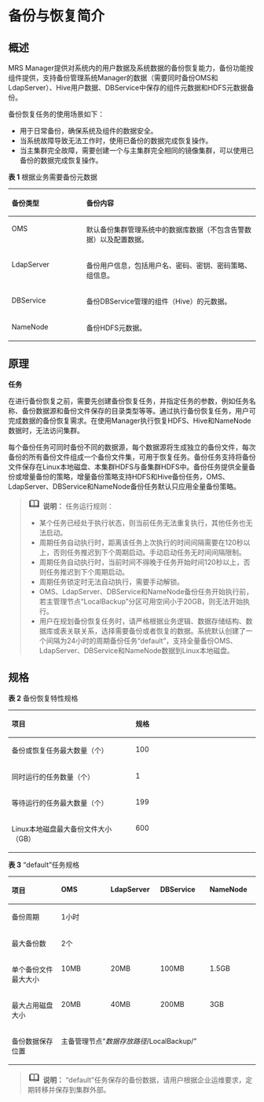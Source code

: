 # 备份与恢复简介<a name="mrs_01_0551"></a>

## 概述<a name="zh-cn_topic_0035271553_section390719392123"></a>

MRS Manager提供对系统内的用户数据及系统数据的备份恢复能力，备份功能按组件提供，支持备份管理系统Manager的数据（需要同时备份OMS和LdapServer）、Hive用户数据、DBService中保存的组件元数据和HDFS元数据备份。

备份恢复任务的使用场景如下：

-   用于日常备份，确保系统及组件的数据安全。
-   当系统故障导致无法工作时，使用已备份的数据完成恢复操作。
-   当主集群完全故障，需要创建一个与主集群完全相同的镜像集群，可以使用已备份的数据完成恢复操作。

**表 1**  根据业务需要备份元数据

<a name="zh-cn_topic_0035271553_table1654317792245"></a>
<table><thead align="left"><tr id="zh-cn_topic_0035271553_row2147592392245"><th class="cellrowborder" valign="top" width="30.17%" id="mcps1.2.3.1.1"><p id="zh-cn_topic_0035271553_p6182817592245"><a name="zh-cn_topic_0035271553_p6182817592245"></a><a name="zh-cn_topic_0035271553_p6182817592245"></a><strong id="zh-cn_topic_0035271553_b3705449392251"><a name="zh-cn_topic_0035271553_b3705449392251"></a><a name="zh-cn_topic_0035271553_b3705449392251"></a>备份类型</strong></p>
</th>
<th class="cellrowborder" valign="top" width="69.83%" id="mcps1.2.3.1.2"><p id="zh-cn_topic_0035271553_p4202630492245"><a name="zh-cn_topic_0035271553_p4202630492245"></a><a name="zh-cn_topic_0035271553_p4202630492245"></a><strong id="zh-cn_topic_0035271553_b4862395192251"><a name="zh-cn_topic_0035271553_b4862395192251"></a><a name="zh-cn_topic_0035271553_b4862395192251"></a>备份内容</strong></p>
</th>
</tr>
</thead>
<tbody><tr id="zh-cn_topic_0035271553_row4868750292245"><td class="cellrowborder" valign="top" width="30.17%" headers="mcps1.2.3.1.1 "><p id="zh-cn_topic_0035271553_p5137360092245"><a name="zh-cn_topic_0035271553_p5137360092245"></a><a name="zh-cn_topic_0035271553_p5137360092245"></a>OMS</p>
</td>
<td class="cellrowborder" valign="top" width="69.83%" headers="mcps1.2.3.1.2 "><p id="zh-cn_topic_0035271553_p51209592245"><a name="zh-cn_topic_0035271553_p51209592245"></a><a name="zh-cn_topic_0035271553_p51209592245"></a>默认备份集群管理系统中的数据库数据（不包含告警数据）以及配置数据。</p>
</td>
</tr>
<tr id="zh-cn_topic_0035271553_row460885892245"><td class="cellrowborder" valign="top" width="30.17%" headers="mcps1.2.3.1.1 "><p id="zh-cn_topic_0035271553_p3777325592245"><a name="zh-cn_topic_0035271553_p3777325592245"></a><a name="zh-cn_topic_0035271553_p3777325592245"></a>LdapServer</p>
</td>
<td class="cellrowborder" valign="top" width="69.83%" headers="mcps1.2.3.1.2 "><p id="zh-cn_topic_0035271553_p3973480492245"><a name="zh-cn_topic_0035271553_p3973480492245"></a><a name="zh-cn_topic_0035271553_p3973480492245"></a>备份用户信息，包括用户名、密码、密钥、密码策略、组信息。</p>
</td>
</tr>
<tr id="zh-cn_topic_0035271553_row6222204392933"><td class="cellrowborder" valign="top" width="30.17%" headers="mcps1.2.3.1.1 "><p id="zh-cn_topic_0035271553_p5160595392933"><a name="zh-cn_topic_0035271553_p5160595392933"></a><a name="zh-cn_topic_0035271553_p5160595392933"></a>DBService</p>
</td>
<td class="cellrowborder" valign="top" width="69.83%" headers="mcps1.2.3.1.2 "><p id="zh-cn_topic_0035271553_p1933265492933"><a name="zh-cn_topic_0035271553_p1933265492933"></a><a name="zh-cn_topic_0035271553_p1933265492933"></a>备份DBService管理的组件（Hive）的元数据。</p>
</td>
</tr>
<tr id="zh-cn_topic_0035271553_row3673972292933"><td class="cellrowborder" valign="top" width="30.17%" headers="mcps1.2.3.1.1 "><p id="zh-cn_topic_0035271553_p5212520692933"><a name="zh-cn_topic_0035271553_p5212520692933"></a><a name="zh-cn_topic_0035271553_p5212520692933"></a>NameNode</p>
</td>
<td class="cellrowborder" valign="top" width="69.83%" headers="mcps1.2.3.1.2 "><p id="zh-cn_topic_0035271553_p6139213592933"><a name="zh-cn_topic_0035271553_p6139213592933"></a><a name="zh-cn_topic_0035271553_p6139213592933"></a>备份HDFS元数据。</p>
</td>
</tr>
</tbody>
</table>

## 原理<a name="zh-cn_topic_0035271553_section286669379257"></a>

**任务**

在进行备份恢复之前，需要先创建备份恢复任务，并指定任务的参数，例如任务名称、备份数据源和备份文件保存的目录类型等等。通过执行备份恢复任务，用户可完成数据的备份恢复需求。在使用Manager执行恢复HDFS、Hive和NameNode数据时，无法访问集群。

每个备份任务可同时备份不同的数据源，每个数据源将生成独立的备份文件，每次备份的所有备份文件组成一个备份文件集，可用于恢复任务。备份任务支持将备份文件保存在Linux本地磁盘、本集群HDFS与备集群HDFS中。备份任务提供全量备份或增量备份的策略，增量备份策略支持HDFS和Hive备份任务，OMS、LdapServer、DBService和NameNode备份任务默认只应用全量备份策略。

>![](public_sys-resources/icon-note.gif) **说明：** 
>任务运行规则：
>-   某个任务已经处于执行状态，则当前任务无法重复执行，其他任务也无法启动。
>-   周期任务自动执行时，距离该任务上次执行的时间间隔需要在120秒以上，否则任务推迟到下个周期启动。手动启动任务无时间间隔限制。
>-   周期任务自动执行时，当前时间不得晚于任务开始时间120秒以上，否则任务推迟到下个周期启动。
>-   周期任务锁定时无法自动执行，需要手动解锁。
>-   OMS、LdapServer、DBService和NameNode备份任务开始执行前，若主管理节点“LocalBackup”分区可用空间小于20GB，则无法开始执行。
>-   用户在规划备份恢复任务时，请严格根据业务逻辑、数据存储结构、数据库或表关联关系，选择需要备份或者恢复的数据。系统默认创建了一个间隔为24小时的周期备份任务“default”，支持全量备份OMS、LdapServer、DBService和NameNode数据到Linux本地磁盘。

## 规格<a name="zh-cn_topic_0035271553_section1862623892756"></a>

**表 2**  备份恢复特性规格

<a name="zh-cn_topic_0035271553_table3449032192758"></a>
<table><thead align="left"><tr id="zh-cn_topic_0035271553_row6630409692758"><th class="cellrowborder" valign="top" width="50.05%" id="mcps1.2.3.1.1"><p id="zh-cn_topic_0035271553_p192271092758"><a name="zh-cn_topic_0035271553_p192271092758"></a><a name="zh-cn_topic_0035271553_p192271092758"></a><strong id="zh-cn_topic_0035271553_b2340042992813"><a name="zh-cn_topic_0035271553_b2340042992813"></a><a name="zh-cn_topic_0035271553_b2340042992813"></a>项目</strong></p>
</th>
<th class="cellrowborder" valign="top" width="49.95%" id="mcps1.2.3.1.2"><p id="zh-cn_topic_0035271553_p2152182892758"><a name="zh-cn_topic_0035271553_p2152182892758"></a><a name="zh-cn_topic_0035271553_p2152182892758"></a><strong id="zh-cn_topic_0035271553_b42241765151814"><a name="zh-cn_topic_0035271553_b42241765151814"></a><a name="zh-cn_topic_0035271553_b42241765151814"></a>规格</strong></p>
</th>
</tr>
</thead>
<tbody><tr id="zh-cn_topic_0035271553_row6554654792758"><td class="cellrowborder" valign="top" width="50.05%" headers="mcps1.2.3.1.1 "><p id="zh-cn_topic_0035271553_p767012392758"><a name="zh-cn_topic_0035271553_p767012392758"></a><a name="zh-cn_topic_0035271553_p767012392758"></a>备份或恢复任务最大数量（个）</p>
</td>
<td class="cellrowborder" valign="top" width="49.95%" headers="mcps1.2.3.1.2 "><p id="zh-cn_topic_0035271553_p1730021192758"><a name="zh-cn_topic_0035271553_p1730021192758"></a><a name="zh-cn_topic_0035271553_p1730021192758"></a>100</p>
</td>
</tr>
<tr id="zh-cn_topic_0035271553_row2148417292758"><td class="cellrowborder" valign="top" width="50.05%" headers="mcps1.2.3.1.1 "><p id="zh-cn_topic_0035271553_p6249640092758"><a name="zh-cn_topic_0035271553_p6249640092758"></a><a name="zh-cn_topic_0035271553_p6249640092758"></a>同时运行的任务数量（个）</p>
</td>
<td class="cellrowborder" valign="top" width="49.95%" headers="mcps1.2.3.1.2 "><p id="zh-cn_topic_0035271553_p2904364092758"><a name="zh-cn_topic_0035271553_p2904364092758"></a><a name="zh-cn_topic_0035271553_p2904364092758"></a>1</p>
</td>
</tr>
<tr id="zh-cn_topic_0035271553_row6006617392758"><td class="cellrowborder" valign="top" width="50.05%" headers="mcps1.2.3.1.1 "><p id="zh-cn_topic_0035271553_p3352187992758"><a name="zh-cn_topic_0035271553_p3352187992758"></a><a name="zh-cn_topic_0035271553_p3352187992758"></a>等待运行的任务最大数量（个）</p>
</td>
<td class="cellrowborder" valign="top" width="49.95%" headers="mcps1.2.3.1.2 "><p id="zh-cn_topic_0035271553_p3091770692758"><a name="zh-cn_topic_0035271553_p3091770692758"></a><a name="zh-cn_topic_0035271553_p3091770692758"></a>199</p>
</td>
</tr>
<tr id="zh-cn_topic_0035271553_row982390092758"><td class="cellrowborder" valign="top" width="50.05%" headers="mcps1.2.3.1.1 "><p id="zh-cn_topic_0035271553_p5753840692758"><a name="zh-cn_topic_0035271553_p5753840692758"></a><a name="zh-cn_topic_0035271553_p5753840692758"></a>Linux本地磁盘最大备份文件大小（GB）</p>
</td>
<td class="cellrowborder" valign="top" width="49.95%" headers="mcps1.2.3.1.2 "><p id="zh-cn_topic_0035271553_p3009929292758"><a name="zh-cn_topic_0035271553_p3009929292758"></a><a name="zh-cn_topic_0035271553_p3009929292758"></a>600</p>
</td>
</tr>
</tbody>
</table>

**表 3**  “default”任务规格

<a name="zh-cn_topic_0035271553_table1436149992850"></a>
<table><thead align="left"><tr id="zh-cn_topic_0035271553_row1979004392850"><th class="cellrowborder" valign="top" width="20%" id="mcps1.2.6.1.1"><p id="zh-cn_topic_0035271553_p5948962692850"><a name="zh-cn_topic_0035271553_p5948962692850"></a><a name="zh-cn_topic_0035271553_p5948962692850"></a><strong id="zh-cn_topic_0035271553_b4026873292855"><a name="zh-cn_topic_0035271553_b4026873292855"></a><a name="zh-cn_topic_0035271553_b4026873292855"></a>项目</strong></p>
</th>
<th class="cellrowborder" valign="top" width="20%" id="mcps1.2.6.1.2"><p id="zh-cn_topic_0035271553_p5393039092850"><a name="zh-cn_topic_0035271553_p5393039092850"></a><a name="zh-cn_topic_0035271553_p5393039092850"></a><strong id="zh-cn_topic_0035271553_b4054182292855"><a name="zh-cn_topic_0035271553_b4054182292855"></a><a name="zh-cn_topic_0035271553_b4054182292855"></a>OMS</strong></p>
</th>
<th class="cellrowborder" valign="top" width="20%" id="mcps1.2.6.1.3"><p id="zh-cn_topic_0035271553_p628543092850"><a name="zh-cn_topic_0035271553_p628543092850"></a><a name="zh-cn_topic_0035271553_p628543092850"></a><strong id="zh-cn_topic_0035271553_b6266216592855"><a name="zh-cn_topic_0035271553_b6266216592855"></a><a name="zh-cn_topic_0035271553_b6266216592855"></a>LdapServer</strong></p>
</th>
<th class="cellrowborder" valign="top" width="20%" id="mcps1.2.6.1.4"><p id="zh-cn_topic_0035271553_p3935779492850"><a name="zh-cn_topic_0035271553_p3935779492850"></a><a name="zh-cn_topic_0035271553_p3935779492850"></a><strong id="zh-cn_topic_0035271553_b4247063392855"><a name="zh-cn_topic_0035271553_b4247063392855"></a><a name="zh-cn_topic_0035271553_b4247063392855"></a>DBService</strong></p>
</th>
<th class="cellrowborder" valign="top" width="20%" id="mcps1.2.6.1.5"><p id="zh-cn_topic_0035271553_p3386477192850"><a name="zh-cn_topic_0035271553_p3386477192850"></a><a name="zh-cn_topic_0035271553_p3386477192850"></a><strong id="zh-cn_topic_0035271553_b1756924992855"><a name="zh-cn_topic_0035271553_b1756924992855"></a><a name="zh-cn_topic_0035271553_b1756924992855"></a>NameNode</strong></p>
</th>
</tr>
</thead>
<tbody><tr id="zh-cn_topic_0035271553_row5869196992850"><td class="cellrowborder" valign="top" headers="mcps1.2.6.1.1 "><p id="zh-cn_topic_0035271553_p5642905992850"><a name="zh-cn_topic_0035271553_p5642905992850"></a><a name="zh-cn_topic_0035271553_p5642905992850"></a>备份周期</p>
</td>
<td class="cellrowborder" colspan="4" valign="top" headers="mcps1.2.6.1.2 mcps1.2.6.1.3 mcps1.2.6.1.4 mcps1.2.6.1.5 "><p id="zh-cn_topic_0035271553_p735109092850"><a name="zh-cn_topic_0035271553_p735109092850"></a><a name="zh-cn_topic_0035271553_p735109092850"></a>1小时</p>
</td>
</tr>
<tr id="zh-cn_topic_0035271553_row6615981392850"><td class="cellrowborder" valign="top" headers="mcps1.2.6.1.1 "><p id="zh-cn_topic_0035271553_p5734467492850"><a name="zh-cn_topic_0035271553_p5734467492850"></a><a name="zh-cn_topic_0035271553_p5734467492850"></a>最大备份数</p>
</td>
<td class="cellrowborder" colspan="4" valign="top" headers="mcps1.2.6.1.2 mcps1.2.6.1.3 mcps1.2.6.1.4 mcps1.2.6.1.5 "><p id="zh-cn_topic_0035271553_p1440700792850"><a name="zh-cn_topic_0035271553_p1440700792850"></a><a name="zh-cn_topic_0035271553_p1440700792850"></a>2个</p>
</td>
</tr>
<tr id="zh-cn_topic_0035271553_row3372551492850"><td class="cellrowborder" valign="top" width="20%" headers="mcps1.2.6.1.1 "><p id="zh-cn_topic_0035271553_p4741207992850"><a name="zh-cn_topic_0035271553_p4741207992850"></a><a name="zh-cn_topic_0035271553_p4741207992850"></a>单个备份文件最大大小</p>
</td>
<td class="cellrowborder" valign="top" width="20%" headers="mcps1.2.6.1.2 "><p id="zh-cn_topic_0035271553_p1517316892850"><a name="zh-cn_topic_0035271553_p1517316892850"></a><a name="zh-cn_topic_0035271553_p1517316892850"></a>10MB</p>
</td>
<td class="cellrowborder" valign="top" width="20%" headers="mcps1.2.6.1.3 "><p id="zh-cn_topic_0035271553_p2106712792850"><a name="zh-cn_topic_0035271553_p2106712792850"></a><a name="zh-cn_topic_0035271553_p2106712792850"></a>20MB</p>
</td>
<td class="cellrowborder" valign="top" width="20%" headers="mcps1.2.6.1.4 "><p id="zh-cn_topic_0035271553_p2871568992850"><a name="zh-cn_topic_0035271553_p2871568992850"></a><a name="zh-cn_topic_0035271553_p2871568992850"></a>100MB</p>
</td>
<td class="cellrowborder" valign="top" width="20%" headers="mcps1.2.6.1.5 "><p id="zh-cn_topic_0035271553_p4426948892850"><a name="zh-cn_topic_0035271553_p4426948892850"></a><a name="zh-cn_topic_0035271553_p4426948892850"></a>1.5GB</p>
</td>
</tr>
<tr id="zh-cn_topic_0035271553_row6288107992850"><td class="cellrowborder" valign="top" width="20%" headers="mcps1.2.6.1.1 "><p id="zh-cn_topic_0035271553_p6020264892850"><a name="zh-cn_topic_0035271553_p6020264892850"></a><a name="zh-cn_topic_0035271553_p6020264892850"></a>最大占用磁盘大小</p>
</td>
<td class="cellrowborder" valign="top" width="20%" headers="mcps1.2.6.1.2 "><p id="zh-cn_topic_0035271553_p4457632192850"><a name="zh-cn_topic_0035271553_p4457632192850"></a><a name="zh-cn_topic_0035271553_p4457632192850"></a>20MB</p>
</td>
<td class="cellrowborder" valign="top" width="20%" headers="mcps1.2.6.1.3 "><p id="zh-cn_topic_0035271553_p5391228392850"><a name="zh-cn_topic_0035271553_p5391228392850"></a><a name="zh-cn_topic_0035271553_p5391228392850"></a>40MB</p>
</td>
<td class="cellrowborder" valign="top" width="20%" headers="mcps1.2.6.1.4 "><p id="zh-cn_topic_0035271553_p481883092850"><a name="zh-cn_topic_0035271553_p481883092850"></a><a name="zh-cn_topic_0035271553_p481883092850"></a>200MB</p>
</td>
<td class="cellrowborder" valign="top" width="20%" headers="mcps1.2.6.1.5 "><p id="zh-cn_topic_0035271553_p5478092992850"><a name="zh-cn_topic_0035271553_p5478092992850"></a><a name="zh-cn_topic_0035271553_p5478092992850"></a>3GB</p>
</td>
</tr>
<tr id="zh-cn_topic_0035271553_row2326631492850"><td class="cellrowborder" valign="top" headers="mcps1.2.6.1.1 "><p id="zh-cn_topic_0035271553_p552326492850"><a name="zh-cn_topic_0035271553_p552326492850"></a><a name="zh-cn_topic_0035271553_p552326492850"></a>备份数据保存位置</p>
</td>
<td class="cellrowborder" colspan="4" valign="top" headers="mcps1.2.6.1.2 mcps1.2.6.1.3 mcps1.2.6.1.4 mcps1.2.6.1.5 "><p id="zh-cn_topic_0035271553_p4473127692850"><a name="zh-cn_topic_0035271553_p4473127692850"></a><a name="zh-cn_topic_0035271553_p4473127692850"></a>主备管理节点“<em id="zh-cn_topic_0035271553_i6703716492850"><a name="zh-cn_topic_0035271553_i6703716492850"></a><a name="zh-cn_topic_0035271553_i6703716492850"></a>数据存放路径</em>/LocalBackup/”</p>
</td>
</tr>
</tbody>
</table>

>![](public_sys-resources/icon-note.gif) **说明：** 
>“default”任务保存的备份数据，请用户根据企业运维要求，定期转移并保存到集群外部。

